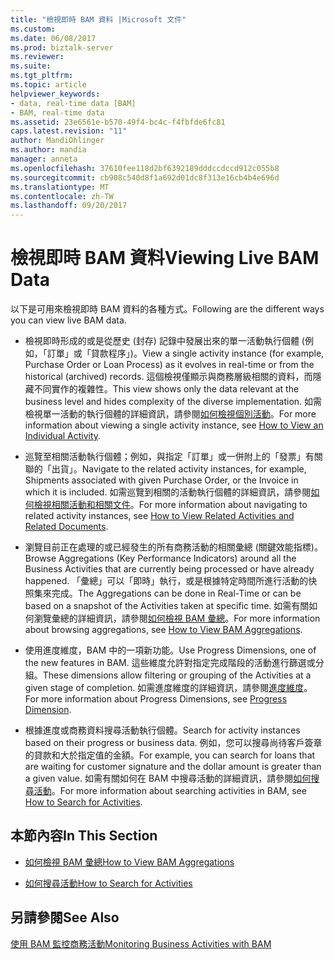 ```yaml
---
title: "檢視即時 BAM 資料 |Microsoft 文件"
ms.custom: 
ms.date: 06/08/2017
ms.prod: biztalk-server
ms.reviewer: 
ms.suite: 
ms.tgt_pltfrm: 
ms.topic: article
helpviewer_keywords:
- data, real-time data [BAM]
- BAM, real-time data
ms.assetid: 23e6561e-b570-49f4-bc4c-f4fbfde6fc81
caps.latest.revision: "11"
author: MandiOhlinger
ms.author: mandia
manager: anneta
ms.openlocfilehash: 37610fee118d2bf6392189dddccdccd912c055b8
ms.sourcegitcommit: cb908c540d8f1a692d01dc8f313e16cb4b4e696d
ms.translationtype: MT
ms.contentlocale: zh-TW
ms.lasthandoff: 09/20/2017
---
```

# <a name="viewing-live-bam-data"></a><span data-ttu-id="cbbd8-102">檢視即時 BAM 資料</span><span class="sxs-lookup"><span data-stu-id="cbbd8-102">Viewing Live BAM Data</span></span>
<span data-ttu-id="cbbd8-103">以下是可用來檢視即時 BAM 資料的各種方式。</span><span class="sxs-lookup"><span data-stu-id="cbbd8-103">Following are the different ways you can view live BAM data.</span></span>  
  
-   <span data-ttu-id="cbbd8-104">檢視即時形成的或是從歷史 (封存) 記錄中發展出來的單一活動執行個體 (例如，「訂單」或「貸款程序」)。</span><span class="sxs-lookup"><span data-stu-id="cbbd8-104">View a single activity instance (for example, Purchase Order or Loan Process) as it evolves in real-time or from the historical (archived) records.</span></span> <span data-ttu-id="cbbd8-105">這個檢視僅顯示與商務層級相關的資料，而隱藏不同實作的複雜性。</span><span class="sxs-lookup"><span data-stu-id="cbbd8-105">This view shows only the data relevant at the business level and hides complexity of the diverse implementation.</span></span> <span data-ttu-id="cbbd8-106">如需檢視單一活動的執行個體的詳細資訊，請參閱[如何檢視個別活動](../core/how-to-view-an-individual-activity.md)。</span><span class="sxs-lookup"><span data-stu-id="cbbd8-106">For more information about viewing a single activity instance, see [How to View an Individual Activity](../core/how-to-view-an-individual-activity.md).</span></span>  
  
-   <span data-ttu-id="cbbd8-107">巡覽至相關活動執行個體；例如，與指定「訂單」或一併附上的「發票」有關聯的「出貨」。</span><span class="sxs-lookup"><span data-stu-id="cbbd8-107">Navigate to the related activity instances, for example, Shipments associated with given Purchase Order, or the Invoice in which it is included.</span></span> <span data-ttu-id="cbbd8-108">如需巡覽到相關的活動執行個體的詳細資訊，請參閱[如何檢視相關活動和相關文件](../core/how-to-view-related-activities-and-related-documents.md)。</span><span class="sxs-lookup"><span data-stu-id="cbbd8-108">For more information about navigating to related activity instances, see [How to View Related Activities and Related Documents](../core/how-to-view-related-activities-and-related-documents.md).</span></span>  
  
-   <span data-ttu-id="cbbd8-109">瀏覽目前正在處理的或已經發生的所有商務活動的相關彙總 (關鍵效能指標)。</span><span class="sxs-lookup"><span data-stu-id="cbbd8-109">Browse Aggregations (Key Performance Indicators) around all the Business Activities that are currently being processed or have already happened.</span></span> <span data-ttu-id="cbbd8-110">「彙總」可以「即時」執行，或是根據特定時間所進行活動的快照集來完成。</span><span class="sxs-lookup"><span data-stu-id="cbbd8-110">The Aggregations can be done in Real-Time or can be based on a snapshot of the Activities taken at specific time.</span></span> <span data-ttu-id="cbbd8-111">如需有關如何瀏覽彙總的詳細資訊，請參閱[如何檢視 BAM 彙總](../core/how-to-view-bam-aggregations.md)。</span><span class="sxs-lookup"><span data-stu-id="cbbd8-111">For more information about browsing aggregations, see [How to View BAM Aggregations](../core/how-to-view-bam-aggregations.md).</span></span>  
  
-   <span data-ttu-id="cbbd8-112">使用進度維度，BAM 中的一項新功能。</span><span class="sxs-lookup"><span data-stu-id="cbbd8-112">Use Progress Dimensions, one of the new features in BAM.</span></span> <span data-ttu-id="cbbd8-113">這些維度允許對指定完成階段的活動進行篩選或分組。</span><span class="sxs-lookup"><span data-stu-id="cbbd8-113">These dimensions allow filtering or grouping of the Activities at a given stage of completion.</span></span> <span data-ttu-id="cbbd8-114">如需進度維度的詳細資訊，請參閱[進度維度](../core/progress-dimension.md)。</span><span class="sxs-lookup"><span data-stu-id="cbbd8-114">For more information about Progress Dimensions, see [Progress Dimension](../core/progress-dimension.md).</span></span>  
  
-   <span data-ttu-id="cbbd8-115">根據進度或商務資料搜尋活動執行個體。</span><span class="sxs-lookup"><span data-stu-id="cbbd8-115">Search for activity instances based on their progress or business data.</span></span> <span data-ttu-id="cbbd8-116">例如，您可以搜尋尚待客戶簽章的貸款和大於指定值的金額。</span><span class="sxs-lookup"><span data-stu-id="cbbd8-116">For example, you can search for loans that are waiting for customer signature and the dollar amount is greater than a given value.</span></span> <span data-ttu-id="cbbd8-117">如需有關如何在 BAM 中搜尋活動的詳細資訊，請參閱[如何搜尋活動](../core/how-to-search-for-activities.md)。</span><span class="sxs-lookup"><span data-stu-id="cbbd8-117">For more information about searching activities in BAM, see [How to Search for Activities](../core/how-to-search-for-activities.md).</span></span>  
  
## <a name="in-this-section"></a><span data-ttu-id="cbbd8-118">本節內容</span><span class="sxs-lookup"><span data-stu-id="cbbd8-118">In This Section</span></span>  
  
-   [<span data-ttu-id="cbbd8-119">如何檢視 BAM 彙總</span><span class="sxs-lookup"><span data-stu-id="cbbd8-119">How to View BAM Aggregations</span></span>](../core/how-to-view-bam-aggregations.md)  
  
-   [<span data-ttu-id="cbbd8-120">如何搜尋活動</span><span class="sxs-lookup"><span data-stu-id="cbbd8-120">How to Search for Activities</span></span>](../core/how-to-search-for-activities.md)  
  
## <a name="see-also"></a><span data-ttu-id="cbbd8-121">另請參閱</span><span class="sxs-lookup"><span data-stu-id="cbbd8-121">See Also</span></span>  
 [<span data-ttu-id="cbbd8-122">使用 BAM 監控商務活動</span><span class="sxs-lookup"><span data-stu-id="cbbd8-122">Monitoring Business Activities with BAM</span></span>](../core/monitoring-business-activities-with-bam.md)